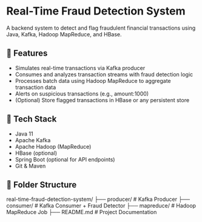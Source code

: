 # Real-Time Fraud Detection System

A backend system to detect and flag fraudulent financial transactions using Java, Kafka, Hadoop MapReduce, and HBase.

## 🚀 Features
- Simulates real-time transactions via Kafka producer
- Consumes and analyzes transaction streams with fraud detection logic
- Processes batch data using Hadoop MapReduce to aggregate transaction data
- Alerts on suspicious transactions (e.g., amount:1000)
- (Optional) Store flagged transactions in HBase or any persistent store

## 🧱 Tech Stack
- Java 11
- Apache Kafka
- Apache Hadoop (MapReduce)
- HBase (optional)
- Spring Boot (optional for API endpoints)
- Git & Maven

## 📁 Folder Structure

real-time-fraud-detection-system/
├── producer/ # Kafka Producer
├── consumer/ # Kafka Consumer + Fraud Detector
├── mapreduce/ # Hadoop MapReduce Job
├── README.md # Project Documentation






